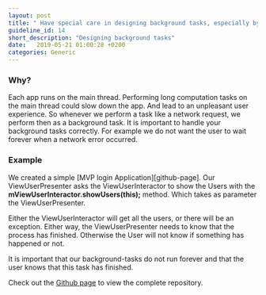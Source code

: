 ```yaml
---
layout: post
title: " Have special care in designing background tasks, especially by considering the apps’ lifecycle."
guideline_id: 14
short_description: "Designing background tasks"
date:   2019-05-21 01:00:28 +0200
categories: Generic
---
```

<h3>Why?</h3>
Each app runs on the main thread. 
Performing long computation tasks on the main thread could slow down the app. 
And lead to an unpleasant user experience. 
So whenever we perform a task like a network request, we perform then as a background task. 
It is important to handle your background tasks correctly. 
For example we do not want the user to wait forever when a network error occurred.

<h3>Example</h3>
We created a simple [MVP login Application][github-page]. 
Our ViewUserPresenter asks the ViewUserInteractor to show the Users with the <b>mViewUserInteractor.showUsers(this);</b> method.
Which takes as parameter the ViewUserPresenter. 

<script src="https://gist.github.com/Geertdepont/f6ab7f5dd5fea041ce3b6af93a583db7.js"></script>

Either the ViewUserInteractor will get all the users, or there will be an exception.
Either way, the ViewUserPresenter needs to know that the process has finished.
Otherwise the User will not know if something has happened or not.

<script src="https://gist.github.com/Geertdepont/8ffeed7e2ae3abdc0d0114e75484ab30.js"></script>

It is important that our background-tasks do not run forever and that the user knows that this task has finished.

Check out the [Github page][github-page] to view the complete repository.

[github-page]: https://github.com/Geertdepont/bachelor_thesis/tree/master/MVPLogin

